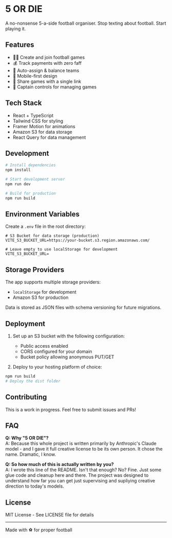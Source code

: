 # 5 OR DIE

A no-nonsense 5-a-side football organiser. Stop texting about football. Start playing it.

## Features

- 🏃‍♂️ Create and join football games
- 💰 Track payments with zero faff
- 👕 Auto-assign & balance teams
- 📱 Mobile-first design
- 🔗 Share games with a single link
- 👑 Captain controls for managing games

## Tech Stack

- React + TypeScript
- Tailwind CSS for styling
- Framer Motion for animations
- Amazon S3 for data storage
- React Query for data management

## Development

```bash
# Install dependencies
npm install

# Start development server
npm run dev

# Build for production
npm run build
```

## Environment Variables

Create a `.env` file in the root directory:

```env
# S3 Bucket for data storage (production)
VITE_S3_BUCKET_URL=https://your-bucket.s3.region.amazonaws.com/

# Leave empty to use localStorage for development
VITE_S3_BUCKET_URL=
```

## Storage Providers

The app supports multiple storage providers:

- `localStorage` for development
- Amazon S3 for production

Data is stored as JSON files with schema versioning for future migrations.

## Deployment

1. Set up an S3 bucket with the following configuration:

   - Public access enabled
   - CORS configured for your domain
   - Bucket policy allowing anonymous PUT/GET

2. Deploy to your hosting platform of choice:

```bash
npm run build
# Deploy the dist folder
```

## Contributing

This is a work in progress. Feel free to submit issues and PRs!

## FAQ

**Q: Why "5 OR DIE"?**  
A: Because this whole project is written primarily by Anthropic's Claude model - and I gave it full creative license to be its own person. It chose the name. Dramatic, I know.

**Q: So how much of this is actually written by you?**  
A: I wrote this line of the README. Isn't that enough? No? Fine. Just some glue code and cleanup here and there. The project was designed to understand how far you can get just supervising and supliying creative direction to today's models.

## License

MIT License - See LICENSE file for details

---

Made with ⚽️ for proper football
